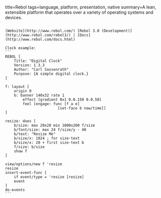 title=Rebol
tags=language, platform, presentation, native
summary=A lean, extensible platform that operates over a variety of operating systems and devices.
~~~~~~

[Website](http://www.rebol.com/) [Rebol 3.0 (Development)](http://www.rebol.com/rebol3/) | [Docs](http://www.rebol.com/docs.html)

Clock example:
```
REBOL [
    Title: "Digital Clock"
    Version: 1.3.3
    Author: "Carl Sassenrath"
    Purpose: {A simple digital clock.}
]

f: layout [
    origin 0
    b: banner 140x32 rate 1 
        effect [gradient 0x1 0.0.150 0.0.50]
        feel [engage: func [f a e]
                        [set-face b now/time]]
]

resize: does [
    b/size: max 20x20 min 1000x200 f/size
    b/font/size: max 24 f/size/y - 40
    b/text: "Resize Me"
    b/size/x: 1024 ; for size-text
    b/size/x: 20 + first size-text b
    f/size: b/size
    show f
]

view/options/new f 'resize
resize
insert-event-func [
    if event/type = 'resize [resize]
    event
]
do-events
```

